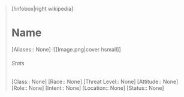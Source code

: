 > [!infobox|right wikipedia]
> # Name
> [Aliases:: None]
> ![[Image.png|cover hsmall]]
> ###### Stats
> [Class:: None]
> [Race:: None]
> [Threat Level:: None]
> [Attitude:: None]
> [Role:: None]
> [Intent:: None]
> [Location:: None]
> [Status:: None]



